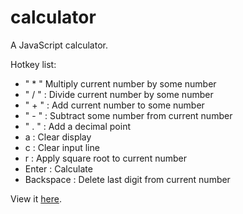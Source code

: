 # calculator
A JavaScript calculator.

Hotkey list:
- " * " Multiply current number by some number
- " / " : Divide current number by some number
- " + " : Add current number to some number
- " - " : Subtract some number from current number
- " . " : Add a decimal point
- a : Clear display
- c : Clear input line
- r : Apply square root to current number
- Enter : Calculate
- Backspace : Delete last digit from current number

View it [here](https://ispervoykin.github.io/odin-calculator/).

